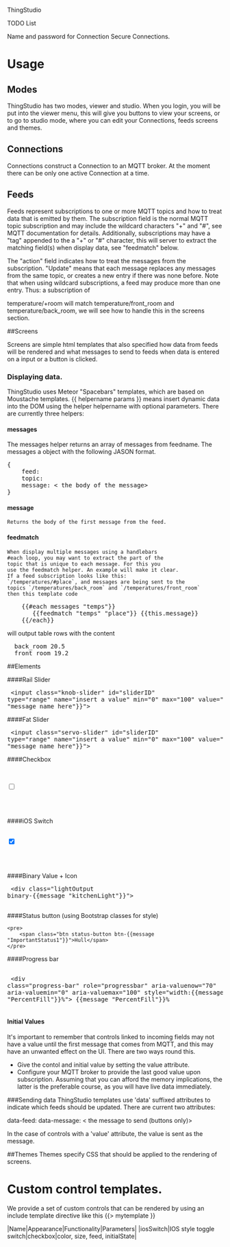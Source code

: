  

ThingStudio

TODO List

Name and password for Connection
Secure Connections.

# Usage


## Modes
ThingStudio has two modes, viewer and studio.
When you login, you will be put into the viewer menu,
this will give you buttons to view your screens, or to
go to studio mode, where you can edit your Connections, feeds
screens and themes.

## Connections
Connections construct a Connection to an MQTT  broker.
At the moment there can be only one active Connection at a time.

## Feeds
Feeds represent subscriptions to one or more MQTT topics and how
to treat data that is emitted by them. The subscription field is 
the normal MQTT topic subscription and may include the wildcard characters
"+" and "#", see MQTT documentation for details. Additionally, subscriptions
may have a "tag" appended to the a "+" or "#" character, this will server
to extract the matching field(s) when display data, see "feedmatch" below.

The "action" field indicates how to treat the messages from the subscription.
"Update" means that each message replaces any messages from the same topic,
or creates a new entry if there was none before. Note that when using wildcard
subscriptions, a feed may produce more than one entry. Thus: a subscription of

temperature/+room will match temperature/front_room and temperature/back_room,
we will see how to handle this in the screens section.

##Screens

Screens are simple html templates that also specified how data
from feeds will be rendered and what messages to send to feeds 
when data is entered on a input or a button is clicked.

### Displaying data.
ThingStudio uses Meteor "Spacebars" templates, which are based on 
Moustache templates. {{ helpername params }} means insert dynamic data
into the DOM using the helper helpername with optional parameters.
There are currently three helpers:

#### messages <feedname>
The messages helper returns an array of messages from feedname.
The messages a object with the following JASON format.
<pre>
{
	feed: <the feed name>
	topic: <the name of the topic that sent the message>
	message: < the body of the message>
}
</pre>

#### message <feedname>
	Returns the body of the first message from the feed.
	
#### feedmatch <feedname> <tag>
	When display multiple messages using a handlebars
	#each loop, you may want to extract the part of the
	topic that is unique to each message. For this you 
	use the feedmatch helper. An example will make it clear.
	If a feed subscription looks like this: 
	`/temperatures/#place`, and messages are being sent to the
 	topics `/temperatures/back_room` and `/temperatures/front_room`
	then this template code
	
<pre>
    {{#each messages "temps"}}
       <tr><td>{{feedmatch "temps" "place"}}</td><td> {{this.message}}</td></tr>
    {{/each}}
</pre>

  will output table rows with the content 
<pre>
  back_room 20.5
  front_room 19.2
</pre>

##Elements

####Rail Slider
    <pre>
	    <input class="knob-slider" id="sliderID" type="range" name="insert a value" min="0" max="100" value="{{message "message name here"}}">
    </pre>

####Fat Slider
    <pre>
	    <input class="servo-slider" id="sliderID" type="range" name="insert a value" min="0" max="100" value="{{message "message name here"}}">
    </pre>

####Checkbox
    <pre>
	    <div class="checkbox">
		    <input id="remember-me" type="checkbox" class="image-checkbox"/>    
		    <label for="remember-me" class="image-checkbox-label"></label>
        </div>
    </pre>

####iOS Switch
    <pre>
	    <label>
		    <input type="checkbox" class="ios-switch green  bigswitch" checked />
        	    <div>
	                <div></div>
      		    </div>
        </label>
    </pre>

####Binary Value + Icon
    <pre>
	    <div class="lightOutput binary-{{message "kitchenLight"}}">
      		    <i class="fa fa-lightbulb-o"></i>
    	    </div>
    </pre>

####Status button (using Bootstrap classes for style)

    <pre>
	    <span class="btn status-button btn-{{message "ImportantStatus1"}}">Hull</span>
    </pre>

####Progress bar
    <pre>
	    <div class="progress">
		    <div class="progress-bar" role="progressbar" aria-valuenow="70" aria-valuemin="0" aria-valuemax="100" style="width:{{message "PercentFill"}}%">
    			    {{message "PercentFill"}}%
        	    </div>
        </div>
    </pre>
	
#### Initial Values
It's important to remember that controls linked to incoming fields may not have 
a value until the first message that comes from MQTT, and this may have
an unwanted effect on the UI. There are two ways round this.
- Give the contol and initial value by setting the value attribute.
- Configure your MQTT broker to provide the last good value upon subscription.
Assuming that you can afford the memory implications, the latter is the preferable
course, as you will have live data immediately.
	
###Sending data
ThingStudio templates use 'data' suffixed attributes to indicate
which feeds should be updated. There are current two attributes:

data-feed: <the name of the feed to be updated>
data-message: < the message to send (buttons only)>

In the case of controls with a 'value' attribute, the value
is sent as the message.

##Themes
Themes specify CSS that should be applied to the rendering of screens.

# Custom control templates.
We provide a set of custom controls that can be rendered by using an include 
template directive like this {{> mytemplate }}

|Name|Appearance|Functionality|Parameters|
|iosSwitch|IOS style toggle switch|checkbox|color, size, feed, initialState|
